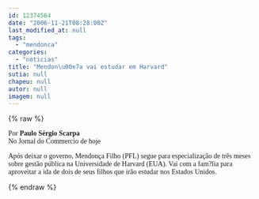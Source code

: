 ```yaml
---
id: 12374564
date: "2006-11-21T08:28:00Z"
last_modified_at: null
tags:
  - "mendonca"
categories:
  - "noticias"
title: "Mendon\u00e7a vai estudar em Harvard"
sutia: null
chapeu: null
autor: null
imagem: null
---
```

{% raw %}
<p><P><FONT face=Verdana>Por <STRONG>Paulo Sérgio Scarpa</STRONG><BR>No Jornal do Commercio de hoje</FONT></P></p>
<p><P><FONT face=Verdana>Após deixar o governo, Mendonça Filho (PFL) segue para especialização de três meses sobre gestão pública na Universidade de Harvard (EUA). Vai com a fam?lia para aproveitar a ida de dois de seus filhos que irão estudar nos Estados Unidos.</FONT></P> </p>
{% endraw %}